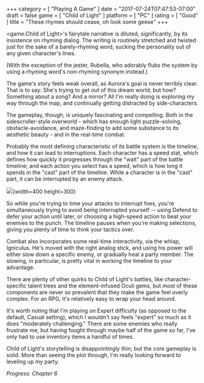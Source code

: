 +++
category = [ "Playing A Game" ]
date = "2017-07-24T07:47:53-07:00"
draft = false
game = [ "Child of Light" ]
platform = [ "PC" ]
rating = [ "Good" ]
title = "These rhymes should cease, oh look some geese"
+++

<game:Child of Light>'s fairytale narrative is diluted, significantly, by its insistence on rhyming dialog.  The writing is routinely stretched and twisted just for the sake of a barely-rhyming word, sucking the personality out of any given character's lines.

(With the exception of the jester, Rubella, who adorably flubs the system by using a rhyming word's non-rhyming synonym instead.)

The game's story feels weak overall, as Aurora's goal is never terribly clear.  That is to say: She's trying to get out of this dream world, but how?  Something about a song?  And a mirror?  All I'm really doing is exploring my way through the map, and continually getting distracted by side-characters.

The gameplay, though, is uniquely fascinating and compelling.  Both in the sidescroller-style overworld - which has enough light puzzle-solving, obstacle-avoidance, and maze-finding to add some substance to its aesthetic beauty - and in the real-time combat.

Probably the most defining characteristic of its battle system is the timeline, and how it can lead to interruptions.  Each character has a speed stat, which defines how quickly it progresses through the "wait" part of the battle timeline; and each action you select has a speed, which is how long it spends in the "cast" part of the timeline.  While a character is in the "cast" part, it can be interrupted by an enemy attack.

![]($SiteBaseURL$childoflight_timeline.gif){width=400 height=300}

So while you're trying to time your attacks to interrupt foes, you're simultaneously trying to avoid being interrupted yourself -- using Defend to defer your action until later, or choosing a high-speed action to beat your enemies to the punch.  The timeline pauses when you're making selections, giving you plenty of time to think your tactics over.

Combat also incorporates some real-time interactivity, via the whisp, Igniculus.  He's moved with the right analog stick, and using his power will either slow down a specific enemy, or gradually heal a party member.  The slowing, in particular, is pretty vital in working the timeline to your advantage.

There are plenty of other quirks to Child of Light's battles, like character-specific talent trees and the element-infused Oculi gems, but <i>most</i> of these components are never so prevalent that they make the game feel overly complex.  For an RPG, it's relatively easy to wrap your head around.

It's worth noting that I'm playing on Expert difficulty (as opposed to the default, Casual setting), which I wouldn't say feels "expert" so much as it does "moderately challenging."  There are some enemies who really frustrate me, but having fought through maybe half of the game so far, I've only had to use inventory items a handful of times.

Child of Light's storytelling is disappointingly thin; but the core gameplay is solid.  More than seeing the plot through, I'm really looking forward to leveling up my party.

<i>Progress: Chapter 6</i>
